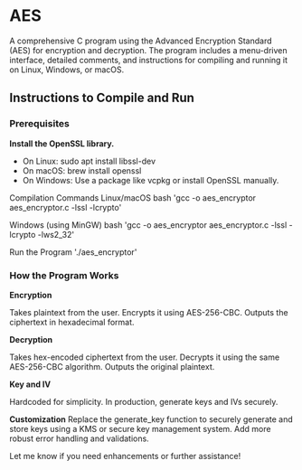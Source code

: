 # AES
A comprehensive C program using the Advanced Encryption Standard (AES) for encryption and decryption. The program includes a menu-driven interface, detailed comments, and instructions for compiling and running it on Linux, Windows, or macOS.

## Instructions to Compile and Run
### Prerequisites

**Install the OpenSSL library.**
- On Linux: sudo apt install libssl-dev
- On macOS: brew install openssl
- On Windows: Use a package like vcpkg or install OpenSSL manually.

Compilation Commands
Linux/macOS bash
'gcc -o aes_encryptor aes_encryptor.c -lssl -lcrypto'

Windows (using MinGW) bash
'gcc -o aes_encryptor aes_encryptor.c -lssl -lcrypto -lws2_32'

Run the Program
'./aes_encryptor'

### How the Program Works
**Encryption**

Takes plaintext from the user.
Encrypts it using AES-256-CBC.
Outputs the ciphertext in hexadecimal format.

**Decryption**

Takes hex-encoded ciphertext from the user.
Decrypts it using the same AES-256-CBC algorithm.
Outputs the original plaintext.

**Key and IV**

Hardcoded for simplicity. In production, generate keys and IVs securely.

**Customization**
Replace the generate_key function to securely generate and store keys using a KMS or secure key management system.
Add more robust error handling and validations.

Let me know if you need enhancements or further assistance!






